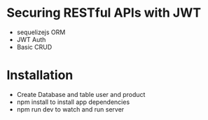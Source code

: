 # Securing RESTful APIs with JWT
* sequelizejs ORM
* JWT Auth
* Basic CRUD

# Installation
* Create Database and table user and product
* npm install to install app dependencies
* npm run dev to watch and run server



